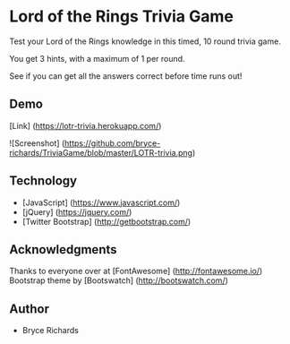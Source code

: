 # Lord of the Rings Trivia Game

Test your Lord of the Rings knowledge in this timed, 10 round trivia game.

You get 3 hints, with a maximum of 1 per round.

See if you can get all the answers correct before time runs out!

## Demo

[Link] (https://lotr-trivia.herokuapp.com/)

![Screenshot] (https://github.com/bryce-richards/TriviaGame/blob/master/LOTR-trivia.png)

## Technology

* [JavaScript] (https://www.javascript.com/)
* [jQuery] (https://jquery.com/)
* [Twitter Bootstrap] (http://getbootstrap.com/)

## Acknowledgments

Thanks to everyone over at [FontAwesome] (http://fontawesome.io/)
Bootstrap theme by [Bootswatch] (http://bootswatch.com/)

## Author

* Bryce Richards
